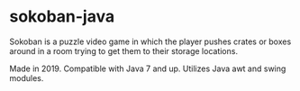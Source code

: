 # sokoban-java

Sokoban is a puzzle video game in which the player pushes crates or boxes around in a room trying to get them to their storage locations.

Made in 2019. Compatible with Java 7 and up. Utilizes Java awt and swing modules.
